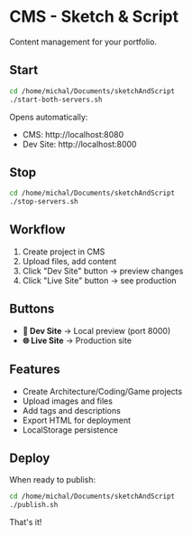# CMS - Sketch & Script

Content management for your portfolio.

## Start

```bash
cd /home/michal/Documents/sketchAndScript
./start-both-servers.sh
```

Opens automatically:
- CMS: http://localhost:8080
- Dev Site: http://localhost:8000

## Stop

```bash
cd /home/michal/Documents/sketchAndScript
./stop-servers.sh
```

## Workflow

1. Create project in CMS
2. Upload files, add content
3. Click "Dev Site" button → preview changes
4. Click "Live Site" button → see production

## Buttons

- **🔧 Dev Site** → Local preview (port 8000)
- **🌐 Live Site** → Production site

## Features

- Create Architecture/Coding/Game projects
- Upload images and files
- Add tags and descriptions
- Export HTML for deployment
- LocalStorage persistence

## Deploy

When ready to publish:
```bash
cd /home/michal/Documents/sketchAndScript
./publish.sh
```

That's it!
